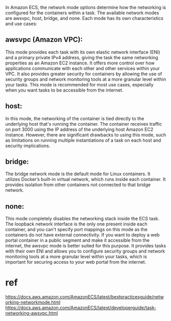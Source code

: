 In Amazon ECS, the network mode options determine how the networking is configured for the containers within a task. The available network modes are awsvpc, host, bridge, and none. Each mode has its own characteristics and use cases:

## awsvpc (Amazon VPC):
This mode provides each task with its own elastic network interface (ENI) and a primary private IPv4 address, giving the task the same networking properties as an Amazon EC2 instance. It offers more control over how applications communicate with each other and other services within your VPC. It also provides greater security for containers by allowing the use of security groups and network monitoring tools at a more granular level within your tasks. This mode is recommended for most use cases, especially when you want tasks to be accessible from the internet.
## host:
In this mode, the networking of the container is tied directly to the underlying host that's running the container. The container receives traffic on port 3000 using the IP address of the underlying host Amazon EC2 instance. However, there are significant drawbacks to using this mode, such as limitations on running multiple instantiations of a task on each host and security implications.
## bridge:
The bridge network mode is the default mode for Linux containers. It utilizes Docker’s built-in virtual network, which runs inside each container. It provides isolation from other containers not connected to that bridge network.
## none:
This mode completely disables the networking stack inside the ECS task. The loopback network interface is the only one present inside each container, and you can't specify port mappings on this mode as the containers do not have external connectivity.
If you want to deploy a web portal container in a public segment and make it accessible from the internet, the awsvpc mode is better suited for this purpose. It provides tasks with their own ENI and allows you to configure security groups and network monitoring tools at a more granular level within your tasks, which is important for securing access to your web portal from the internet.

# ref
https://docs.aws.amazon.com/AmazonECS/latest/bestpracticesguide/networking-networkmode.html
https://docs.aws.amazon.com/AmazonECS/latest/developerguide/task-networking-awsvpc.html
